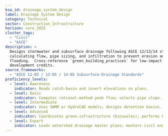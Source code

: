 ```yaml
---
ksa_id: drainage_system_design
label: Drainage System Design
category: Technical
sector: Construction_Infrastructure
horizon: core_2025
cluster_tags:
  - "Civil"
  - "ASCE"
description: >
  Designs stormwater and subsurface drainage following ASCE 12/13/14 standards,
  calculating flow, pipe sizing, and infiltration to prevent erosion and
  flooding.  Cross-reference `green_building_practices` for low-impact
  development credits.
source_frameworks:
  - "ASCE 12-05 / 13-05 / 14-05 Subsurface-Drainage Standards"
proficiency_levels:
  - level: Awareness
    indicator: Reads catch-basin and invert elevations on plans.
  - level: Basic
    indicator: Computes rational-method peak flow; selects pipe slope.
  - level: Intermediate
    indicator: Uses SWMM or HydroCAD models; designs detention basins.
  - level: Advanced
    indicator: Coordinates green-infrastructure (bioswales); performs H&H studies.
  - level: Expert
    indicator: Leads watershed drainage master plans; mentors civil engineers; secures agency approvals.
---
```

